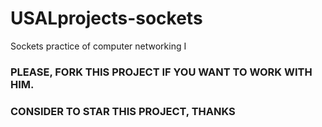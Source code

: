 # USALprojects-sockets
Sockets practice of computer networking I

### PLEASE, FORK THIS PROJECT IF YOU WANT TO WORK WITH HIM.
### CONSIDER TO STAR THIS PROJECT, THANKS
